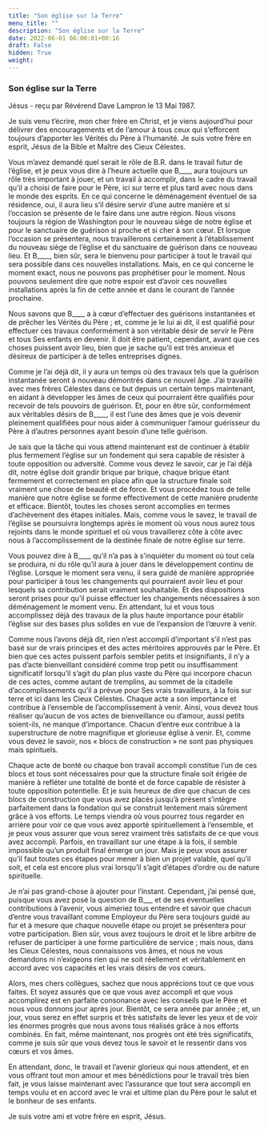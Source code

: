 ```yaml
---
title: "Son église sur la Terre"
menu_title: ""
description: "Son église sur la Terre"
date: 2022-06-01 06:00:01+00:16
draft: False
hidden: True
weight:
---
```

### Son église sur la Terre

Jésus - reçu par Révérend Dave Lampron le 13 Mai 1987.

Je suis venu t’écrire, mon cher frère en Christ, et je viens aujourd’hui pour délivrer des encouragements et de l’amour à tous ceux qui s’efforcent toujours d’apporter les Vérités du Père à l’humanité. Je suis votre frère en esprit, Jésus de la Bible et Maître des Cieux Célestes.

Vous m’avez demandé quel serait le rôle de B.R. dans le travail futur de l’église, et je peux vous dire à l’heure actuelle que B____ aura toujours un rôle très important à jouer, et un travail à accomplir, dans le cadre du travail qu’il a choisi de faire pour le Père, ici sur terre et plus tard avec nous dans le monde des esprits. En ce qui concerne le déménagement éventuel de sa résidence, oui, il aura lieu s’il désire servir d’une autre manière et si l’occasion se présente de le faire dans une autre région. Nous visons toujours la région de Washington pour le nouveau siège de notre église et pour le sanctuaire de guérison si proche et si cher à son cœur. Et lorsque l’occasion se présentera, nous travaillerons certainement à l’établissement du nouveau siège de l’église et du sanctuaire de guérison dans ce nouveau lieu. Et B____, bien sûr, sera le bienvenu pour participer à tout le travail qui sera possible dans ces nouvelles installations. Mais, en ce qui concerne le moment exact, nous ne pouvons pas prophétiser pour le moment. Nous pouvons seulement dire que notre espoir est d’avoir ces nouvelles installations après la fin de cette année et dans le courant de l’année prochaine.

Nous savons que B____ a à cœur d’effectuer des guérisons instantanées et de prêcher les Vérités du Père ; et, comme je le lui ai dit, il est qualifié pour effectuer ces travaux conformément à son véritable désir de servir le Père et tous Ses enfants en devenir. Il doit être patient, cependant, avant que ces choses puissent avoir lieu, bien que je sache qu’il est très anxieux et désireux de participer à de telles entreprises dignes.

Comme je l’ai déjà dit, il y aura un temps où des travaux tels que la guérison instantanée seront à nouveau démontrés dans ce nouvel âge. J’ai travaillé avec mes frères Célestes dans ce but depuis un certain temps maintenant, en aidant à développer les âmes de ceux qui pourraient être qualifiés pour recevoir de tels pouvoirs de guérison. Et, pour en être sûr, conformément aux véritables désirs de B____, il est l’une des âmes que je vois devenir pleinement qualifiées pour nous aider à communiquer l’amour guérisseur du Père à d’autres personnes ayant besoin d’une telle guérison.

Je sais que la tâche qui vous attend maintenant est de continuer à établir plus fermement l’église sur un fondement qui sera capable de résister à toute opposition ou adversité. Comme vous devez le savoir, car je l’ai déjà dit, notre église doit grandir brique par brique, chaque brique étant fermement et correctement en place afin que la structure finale soit vraiment une chose de beauté et de force. Et vous procédez tous de telle manière que notre église se forme effectivement de cette manière prudente et efficace. Bientôt, toutes les choses seront accomplies en termes d’achèvement des étapes initiales. Mais, comme vous le savez, le travail de l’église se poursuivra longtemps après le moment où vous nous aurez tous rejoints dans le monde spirituel et où vous travaillerez côte à côte avec nous à l’accomplissement de la destinée finale de notre église sur terre.

Vous pouvez dire à B____ qu’il n’a pas à s’inquiéter du moment où tout cela se produira, ni du rôle qu’il aura à jouer dans le développement continu de l’église. Lorsque le moment sera venu, il sera guidé de manière appropriée pour participer à tous les changements qui pourraient avoir lieu et pour lesquels sa contribution serait vraiment souhaitable. Et des dispositions seront prises pour qu’il puisse effectuer les changements nécessaires à son déménagement le moment venu. En attendant, lui et vous tous accomplissez déjà des travaux de la plus haute importance pour établir l’église sur des bases plus solides en vue de l’expansion de l’œuvre à venir.

Comme nous l’avons déjà dit, rien n’est accompli d’important s’il n’est pas basé sur de vrais principes et des actes méritoires approuvés par le Père. Et bien que ces actes puissent parfois sembler petits et insignifiants, il n’y a pas d’acte bienveillant considéré comme trop petit ou insuffisamment significatif lorsqu’il s’agit du plan plus vaste du Père qui incorpore chacun de ces actes, comme autant de tremplins, au sommet de la citadelle d’accomplissements qu’il a prévue pour Ses vrais travailleurs, à la fois sur terre et ici dans les Cieux Célestes. Chaque acte a son importance et contribue à l’ensemble de l’accomplissement à venir. Ainsi, vous devez tous réaliser qu’aucun de vos actes de bienveillance ou d’amour, aussi petits soient-ils, ne manque d’importance. Chacun d’entre eux contribue à la superstructure de notre magnifique et glorieuse église à venir. Et, comme vous devez le savoir, nos « blocs de construction » ne sont pas physiques mais spirituels.

Chaque acte de bonté ou chaque bon travail accompli constitue l’un de ces blocs et tous sont nécessaires pour que la structure finale soit érigée de manière à refléter une totalité de bonté et de force capable de résister à toute opposition potentielle. Et je suis heureux de dire que chacun de ces blocs de construction que vous avez placés jusqu’à présent s’intègre parfaitement dans la fondation qui se construit lentement mais sûrement grâce à vos efforts. Le temps viendra où vous pourrez tous regarder en arrière pour voir ce que vous avez apporté spirituellement à l’ensemble, et je peux vous assurer que vous serez vraiment très satisfaits de ce que vous avez accompli. Parfois, en travaillant sur une étape à la fois, il semble impossible qu’un produit final émerge un jour. Mais je peux vous assurer qu’il faut toutes ces étapes pour mener à bien un projet valable, quel qu’il soit, et cela est encore plus vrai lorsqu’il s’agit d’étapes d’ordre ou de nature spirituelle.

Je n’ai pas grand-chose à ajouter pour l’instant. Cependant, j’ai pensé que, puisque vous avez posé la question de B___ et de ses éventuelles contributions à l’avenir, vous aimeriez tous entendre et savoir que chacun d’entre vous travaillant comme Employeur du Père sera toujours guidé au fur et à mesure que chaque nouvelle étape ou projet se présentera pour votre participation. Bien sûr, vous avez toujours le droit et le libre arbitre de refuser de participer à une forme particulière de service ; mais nous, dans les Cieux Célestes, nous connaissons vos âmes, et nous ne vous demandons ni n’exigeons rien qui ne soit réellement et véritablement en accord avec vos capacités et les vrais désirs de vos cœurs.

Alors, mes chers collègues, sachez que nous apprécions tout ce que vous faites. Et soyez assurés que ce que vous avez accompli et que vous accomplirez est en parfaite consonance avec les conseils que le Père et nous vous donnons jour après jour. Bientôt, ce sera année par année ; et, un jour, vous serez en effet surpris et très satisfaits de lever les yeux et de voir les énormes progrès que nous avons tous réalisés grâce à nos efforts combinés. En fait, même maintenant, nos progrès ont été très significatifs, comme je suis sûr que vous devez tous le savoir et le ressentir dans vos cœurs et vos âmes.

En attendant, donc, le travail et l’avenir glorieux qui nous attendent, et en vous offrant tout mon amour et mes bénédictions pour le travail très bien fait, je vous laisse maintenant avec l’assurance que tout sera accompli en temps voulu et en accord avec le vrai et ultime plan du Père pour le salut et le bonheur de ses enfants.

Je suis votre ami et votre frère en esprit, Jésus.
